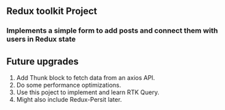 ## Redux toolkit Project

### Implements a simple form to add posts and connect them with users in Redux state

## Future upgrades

1. Add Thunk block to fetch data from an axios API.
2. Do some performance optimizations.
3. Use this poject to implement and learn RTK Query.
4. Might also include Redux-Persit later.
